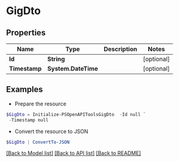 # GigDto
## Properties

Name | Type | Description | Notes
------------ | ------------- | ------------- | -------------
**Id** | **String** |  | [optional] 
**Timestamp** | **System.DateTime** |  | [optional] 

## Examples

- Prepare the resource
```powershell
$GigDto = Initialize-PSOpenAPIToolsGigDto  -Id null `
 -Timestamp null
```

- Convert the resource to JSON
```powershell
$GigDto | ConvertTo-JSON
```

[[Back to Model list]](../README.md#documentation-for-models) [[Back to API list]](../README.md#documentation-for-api-endpoints) [[Back to README]](../README.md)

